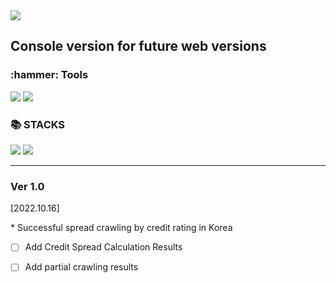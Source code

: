 <img src="https://capsule-render.vercel.app/api?type=waving&color=auto&height=200&section=header&text=FinanceInfoConsole&fontSize=90" />

## Console version for future web versions

<div align=left><h3>:hammer: Tools</h3></div>
<div align=left>
  <img src="https://img.shields.io/badge/Eclipse IDE-2C2255?style=flat&logo=Eclipse IDE&logoColor=white"/>
  <img src="https://img.shields.io/badge/github-181717?style=flat&logo=github&logoColor=white">
</div>

<div align=left><h3>📚 STACKS</h3></div>
<div align=left>
  <img src="https://img.shields.io/badge/Java-007396?style=flat&logo=Java&logoColor=white">
  <img src="https://img.shields.io/badge/Spring-6DB33F?style=flat&logo=Spring&logoColor=white"/>
</div>

***

<h3>Ver 1.0</h3>


[2022.10.16]
<div>
* Successful spread crawling by credit rating in Korea
</div>

- [ ] Add Credit Spread Calculation Results

- [ ] Add partial crawling results

